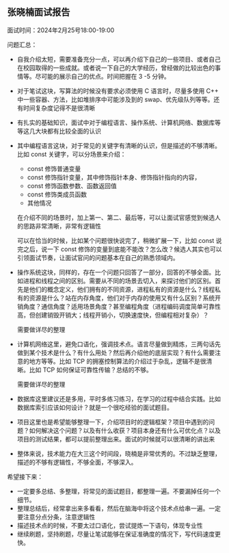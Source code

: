 ## 张晓楠面试报告

面试时间：2024年2月25号18:00-19:00

问题汇总：

- 自我介绍太短，需要准备充分一点，可以再介绍下自己的一些项目、或者自己在校园取得的一些成就。或者说一下自己的大学经历，曾经做的比较出色的事情等。尽可能的展示自己的优点。时间把握在 3 -5 分钟。

- 对于笔试这块，写算法的时候没有要求必须使用 C 语言时，尽量多使用 C++ 中一些容器、方法，比如堆排序中可能涉及到的 swap、优先级队列等等。还有时间复杂度记得不是很清晰

- 有扎实的基础知识，面试中对于编程语言、操作系统、计算机网络、数据库等等这几大块都有比较全面的认识

- 其中编程语言这块，对于常见的关键字有清晰的认识，但是描述的不够清晰。比如 const 关键字，可以分场景来介绍：

  - const 修饰普通变量
  - const 修饰指针变量，其中修饰指针本身、修饰指针指向的内容，
  - const 修饰函数参数、函数返回值
  - const 修饰类成员函数
  - 其他情况

  在介绍不同的场景时，加上第一、第二、最后等，可以让面试官感觉到候选人的思路非常清晰，非常有逻辑性

  可以在恰当的时候，比如某个问题很快说完了，稍微扩展一下，比如 const 说完之后，说一下 const 修饰的变量到底能不能改？怎么改？候选人其实也可以引领面试节奏，让面试官问的问题基本在自己的熟悉领域内。

- 操作系统这块，同样的，存在一个问题只回答了一部分，回答的不够全面。比如进程和线程之间的区别。需要从不同的场景去切入，来探讨他们的区别。首先是他们的概念定义，他们拥有的不同资源，进程私有的资源是什么？线程私有的资源是什么？站在内存角度，他们对于内存的使用又有什么区别？系统开销角度？通信角度？适用场景角度？甚至编程角度（进程编码调度简单可靠性高，但创建销毁开销大；线程开销小，切换速度快，但编程相对复杂）？

  需要做详尽的整理

- 计算机网络这里，避免口语化，强调技术点。语言尽量做到精炼，三两句话先做到某个技术是什么？有什么用处？然后再介绍他的底层实现？有什么需要注意的地方等等。比如 TCP 的拥塞控制算法的介绍过于杂乱，逻辑不是很清晰。比如 TCP 如何保证可靠性传输？总结的不够。

  需要做详尽的整理

- 数据库这里建议还是多用，平时多练习练习，在学习的过程中结合实践。比如数据库索引应该如何设计？就是一个很吃经验的面试题目。

- 项目这里也是希望能够整理一下，介绍项目时的逻辑框架？项目中遇到的问题？如何解决这个问题？以及有什么收获？项目本身还有什么可优化点？以及项目的测试结果，都可以提前整理出来。面试的时候就可以很清晰的讲出来

- 整体来说，技术能力在大三这个时间段，晓楠是非常优秀的。不过缺乏整理，描述的不够有逻辑性，不够全面，不够深入。

希望接下来：

- 一定要多总结、多整理，将常见的面试题目，都整理一遍。不要漏掉任何一个细节。
- 整理总结后，经常拿出来多看看，然后在脑海中将这个技术点给串一遍。一定要注意分点分条，注意逻辑性
- 描述技术点的时候，不要太过口语化，尝试提炼一下语句，体现专业性
- 继续刷题，坚持刷题，尽量让笔试能够在保证准确度的情况下，写代码速度更快。